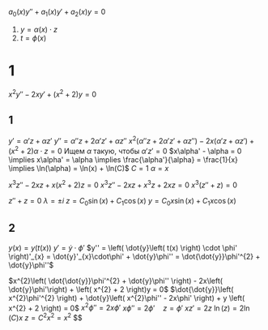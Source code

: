 $a_{0}(x)y'' + a_{1}(x)y' + a_{2}(x)y = 0$
1. $y = \alpha(x) \cdot z$
2. $t = \phi(x)$

# 1
$x^{2}y'' - 2xy' + \left( x^{2} + 2 \right)y = 0$

## 1
$y' = \alpha' z + \alpha z'$
$y'' = \alpha''z + 2\alpha'z' + \alpha z''$
$x^{2}\left( \alpha''z + 2\alpha'z' + \alpha z'' \right) - 2x\left( \alpha'z + \alpha z' \right) + \left( x^{2} + 2 \right)\alpha \cdot z = 0$
Ищем $\alpha$ такую, чтобы $\alpha'z' = 0$
$x\alpha' - \alpha = 0 \implies x\alpha' = \alpha \implies \frac{\alpha'}{\alpha} = \frac{1}{x} \implies \ln(\alpha) = \ln(x) + \ln(C)$
$C = 1$
$\alpha = x$

$x^{3}z'' - 2xz + x\left( x^{2} + 2 \right)z = 0$
$x^{3}z'' - 2xz + x^{3}z + 2xz = 0$
$x^{3}\left( z'' + z \right) = 0$

$z'' + z = 0$
$\lambda = \pm i$
$z = C_{0}\sin(x) + C_{1}\cos(x)$
$y = C_{0}x \sin(x) + C_{1}x\cos(x)$


## 2
$y(x) = y(t(x))$
$y' = \dot{y}\cdot\phi'$
$y'' = \left( \dot{y}\left( t(x) \right) \cdot \phi' \right)'_{x} = \dot{y}'_{x}\cdot\phi' + \dot{y}\phi'' = \dot{\dot{y}}\phi'^{2} + \dot{y}\phi''$


$x^{2}\left( \dot{\dot{y}}\phi'^{2} + \dot{y}\phi'' \right) - 2x\left( \dot{y}\phi'\right) + \left( x^{2} + 2 \right)y = 0$
$\dot{\dot{y}}\left( x^{2}\phi'^{2} \right) + \dot{y}\left( x^{2}\phi'' - 2x\phi' \right) + y \left( x^{2} + 2 \right) = 0$
$x^{2}\phi'' = 2x\phi'$
$x\phi'' = 2\phi' \quad z = \phi'$
$xz' = 2z$
$\ln(z) = 2\ln(C)x$
$z = C^{2}x^{2} = x^{2}$
$$